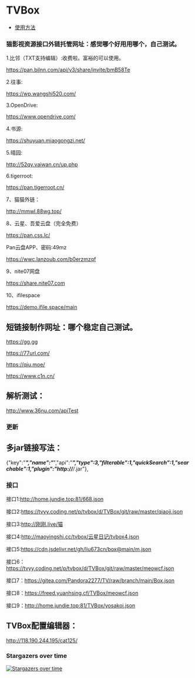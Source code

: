

# TVBox

- [使用方法](./usage.md)

### 猫影视资源接口外链托管网址：感觉哪个好用用哪个，自己测试。

1.比邻（TXT支持编辑）:收费啦。富裕的可以使用。

https://pan.bilnn.com/api/v3/share/invite/bmB58Te

2.往事:

https://wp.wangshi520.com/

3.OpenDrive:

https://www.opendrive.com/

4.书源:

https://shuyuan.miaogongzi.net/

5.晴园:

http://52qy.vaiwan.cn/up.php

6.tigerroot:

https://pan.tigerroot.cn/

7、猫猫外链： 

http://mmwl.88wg.top/

8、云星、吾爱云盘（完全免费）

https://pan.css.lc/

Pan云盘APP、密码:49mz

https://wwc.lanzoub.com/b0erzmzqf 

9、nite07网盘

https://share.nite07.com

10、ifilespace

https://demo.ifile.space/main

## 短链接制作网址：哪个稳定自己测试。

https://gg.gg

https://77url.com/

https://qiu.moe/

https://www.c1n.cn/

## 解析测试：

http://www.36nu.com/apiTest

### 更新

## 多jar链接写法：

{"key":"***","name":"***","api":"***","type":3,"filterable":1,"quickSearch":1,"searchable":1,"plugin":"http://****/*.jar"},





### 接口

接口1:http://home.jundie.top:81/668.json

接口2:https://tvyy.coding.net/p/tvbox/d/TVBox/git/raw/master/qiaoji.json

接口3:http://刚刚.live/猫

接口4:http://maoyingshi.cc/tvbox/云星日记/tvbox4.json

接口5:https://cdn.jsdelivr.net/gh/liu673cn/box@main/m.json

接口6：https://tvyy.coding.net/p/tvbox/d/TVBox/git/raw/master/meowcf.json

接口7：https://gitea.com/Pandora2277/TV/raw/branch/main/Box.json

接口8：https://freed.yuanhsing.cf/TVBox/meowcf.json

接口9：http://home.jundie.top:81/TVBox/yosakoi.json

## TVBox配置编辑器：

http://118.190.244.195/cat125/



### Stargazers over time

[![Stargazers over time](https://starchart.cc/xlc520/MaoTV.svg)](https://starchart.cc/xlc520/MaoTV)

